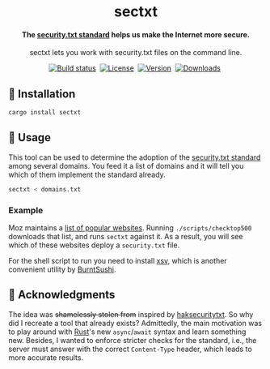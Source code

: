 <div align="center">
	<h1>sectxt</h1>
	<h4 align="center">
		The <a href="https://securitytxt.org/">security.txt standard</a> helps us make the Internet more secure.
	</h4>
	<p>sectxt lets you work with security.txt files on the command line.</p>
</div>

<p align="center">
	<a href="https://github.com/eikendev/sectxt/actions"><img alt="Build status" src="https://img.shields.io/github/workflow/status/eikendev/sectxt/Main"/></a>&nbsp;
	<a href="https://github.com/eikendev/sectxt/blob/master/LICENSE"><img alt="License" src="https://img.shields.io/github/license/eikendev/sectxt"/></a>&nbsp;
	<a href="https://crates.io/crates/sectxt"><img alt="Version" src="https://img.shields.io/crates/v/sectxt"/></a>&nbsp;
	<a href="https://crates.io/crates/sectxt"><img alt="Downloads" src="https://img.shields.io/crates/d/sectxt"/></a>&nbsp;
</p>

## 🚀&nbsp;Installation

```bash
cargo install sectxt
```

## 📄&nbsp;Usage

This tool can be used to determine the adoption of the [security.txt standard](https://securitytxt.org/) among several domains.
You feed it a list of domains and it will tell you which of them implement the standard already.
```bash
sectxt < domains.txt
```

### Example

Moz maintains a [list of popular websites](https://moz.com/top500).
Running `./scripts/checktop500` downloads that list, and runs `sectxt` against it.
As a result, you will see which of these websites deploy a `security.txt` file.

For the shell script to run you need to install [xsv](https://github.com/BurntSushi/xsv), which is another convenient utility by [BurntSushi](https://github.com/BurntSushi).

## 👮&nbsp;Acknowledgments

The idea was ~~shamelessly stolen from~~ inspired by [haksecuritytxt](https://github.com/hakluke/haksecuritytxt).
So why did I recreate a tool that already exists?
Admittedly, the main motivation was to play around with [Rust](https://www.rust-lang.org/)'s new `async`/`await` syntax and learn something new.
Besides, I wanted to enforce stricter checks for the standard, i.e., the server must answer with the correct `Content-Type` header, which leads to more accurate results.
